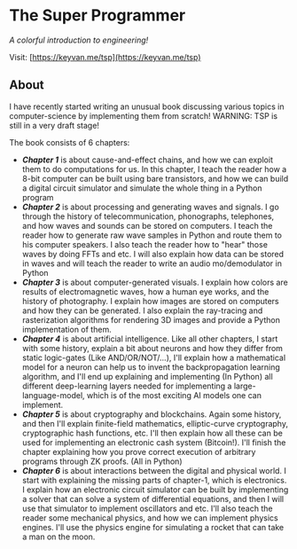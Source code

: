 # The Super Programmer
*A colorful introduction to engineering!*

Visit: [https://keyvan.me/tsp](https://keyvan.me/tsp)

## About

I have recently started writing an unusual book discussing various topics in computer-science by implementing them from scratch! WARNING: TSP is still in a very draft stage!

The book consists of 6 chapters:

- ***Chapter 1*** is about cause-and-effect chains, and how we can exploit them to do computations for us. In this chapter, I teach the reader how a 8-bit computer can be built using bare transistors, and how we can build a digital circuit simulator and simulate the whole thing in a Python program
- ***Chapter 2*** is about processing and generating waves and signals. I go through the history of telecommunication, phonographs, telephones, and how waves and sounds can be stored on computers. I teach the reader how to generate raw wave samples in Python and route them to his computer speakers. I also teach the reader how to "hear" those waves by doing FFTs and etc. I will also explain how data can be stored in waves and will teach the reader to write an audio mo/demodulator in Python
- ***Chapter 3*** is about computer-generated visuals. I explain how colors are results of electromagnetic waves, how a human eye works, and the history of photography. I explain how images are stored on computers and how they can be generated. I also explain the ray-tracing and rasterization algorithms for rendering 3D images and provide a Python implementation of them.
- ***Chapter 4*** is about artificial intelligence. Like all other chapters, I start with some history, explain a bit about neurons and how they differ from static logic-gates (Like AND/OR/NOT/...), I'll explain how a mathematical model for a neuron can help us to invent the backpropagation learning algorithm, and I'll end up explaining and implementing (In Python) all different deep-learning layers needed for implementing a large-language-model, which is of the most exciting AI models one can implement.
- ***Chapter 5*** is about cryptography and blockchains. Again some history, and then I'll explain finite-field mathematics, elliptic-curve cryptography, cryptographic hash functions, etc. I'll then explain how all these can be used for implementing an electronic cash system (Bitcoin!). I'll finish the chapter explaining how you prove correct execution of arbitrary programs through ZK proofs. (All in Python)
- ***Chapter 6*** is about interactions between the digital and physical world. I start with explaining the missing parts of chapter-1, which is electronics. I explain how an electronic circuit simulator can be built by implementing a solver that can solve a system of differential equations, and then I will use that simulator to implement oscillators and etc. I'll also teach the reader some mechanical physics, and how we can implement physics engines. I'll use the physics engine for simulating a rocket that can take a man on the moon.

